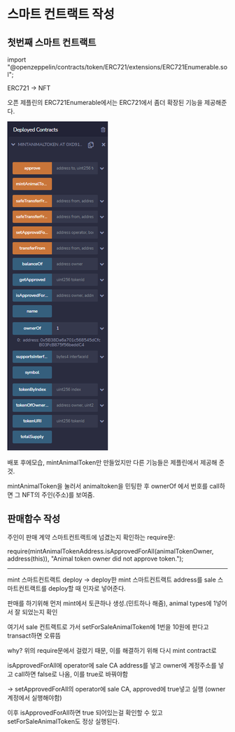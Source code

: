# 스마트 컨트랙트 작성

## 첫번째 스마트 컨트랙트

import "@openzeppelin/contracts/token/ERC721/extensions/ERC721Enumerable.sol";

ERC721 -> NFT

오픈 제플린의 ERC721Enumerable에서는 ERC721에서 좀더 확장된 기능을 제공해준다.

![image-20220224123024666](summary.assets/image-20220224123024666.png)

배포 후에모습,  mintAnimalToken만 만들었지만 다른 기능들은 제플린에서 제공해 준 것.

mintAnimalToken을 눌러서 animaltoken을 민팅한 후 ownerOf 에서 번호를 call하면 그 NFT의 주인(주소)를 보여줌.



## 판매함수 작성

주인이 판매 계약 스마트컨트랙트에 넘겼는지 확인하는 require문:

require(mintAnimalTokenAddress.isApprovedForAll(animalTokenOwner, address(this)), "Animal token owner did not approve token.");

---

mint 스마트컨트랙트 deploy -> deploy한 mint 스마트컨트랙트 address를 sale 스마트컨트랙트를 deploy할 때 인자로 넣어준다.



판매를 하기위해 먼저 mint에서 토큰하나 생성.(민트하나 해줌), animal types에 1넣어서 잘 되었는지 확인

여기서 sale 컨트랙트로 가서 setForSaleAnimalToken에 1번을 10원에 판다고 transact하면 오류뜸

why? 위의 require문에서 걸렸기 때문, 이를 해결하기 위해 다시 mint contract로

isApprovedForAll에 operator에 sale CA address를 넣고 owner에 계정주소를 넣고 call하면 false로 나옴, 이를 true로 바꿔야함

-> setApprovedForAll의 operator에 sale CA, approved에 true넣고 실행 (owner계정에서 실행해야함)

이후 isApprovedForAll하면 true 되어있는걸 확인할 수 있고 setForSaleAnimalToken도 정상 실행된다.

 